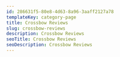 ```yaml
---
id: 286631f5-80e8-4d63-8a96-3aaff2127a78
templateKey: category-page
title: Crossbow Reviews
slug: crossbow-reviews
description: Crossbow Reviews
seoTitle: Crossbow Reviews
seoDescription: Crossbow Reviews
---
```

